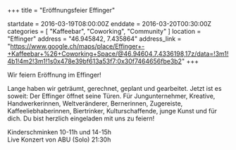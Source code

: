 +++
title = "Eröffnungsfeier Effinger"

startdate = 2016-03-19T08:00:00Z
enddate = 2016-03-20T00:30:00Z
categories = [ "Kaffeebar", "Coworking", "Community" ]
location = "Effinger"
address = "46.945842, 7.435864"
address_link = "https://www.google.ch/maps/place/Effinger+-+Kaffeebar+%26+Coworking+Space/@46.94604,7.4336198,17z/data=!3m1!4b1!4m2!3m1!1s0x478e39bf613a53f7:0x30f7464656fbe3b2"
+++

Wir feiern Eröffnung im Effinger!

Lange haben wir geträumt, gerechnet, geplant und gearbeitet. Jetzt ist es soweit: Der Effinger öffnet seine Türen. Für Jungunternehmer, Kreative, Handwerkerinnen, Weltveränderer, Bernerinnen, Zugereiste, Kaffeeliebhaberinnen, Biertrinker, Kulturschaffende, junge Kunst und für dich. Du bist herzlich eingeladen mit uns zu feiern!

Kinderschminken 10-11h und 14-15h   
Live Konzert von ABU (Solo) 21:30h